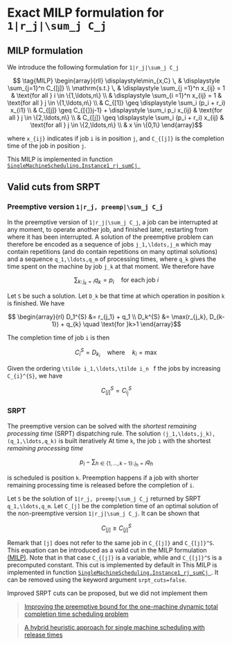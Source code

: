 # Exact MILP formulation for ``1|r_j|\sum_j C_j``


## MILP formulation

We introduce the following formulation for ``1|r_j|\sum_j C_j``

```math 
    \tag{MILP} 
    \begin{array}{rll}
        \displaystyle\min_{x,C} \, & \displaystyle \sum_{j=1}^n C_{[j]} \\
        \mathrm{s.t.} \, 
        & \displaystyle \sum_{j =1}^n x_{ij} = 1 & \text{for all } i \in \{1,\ldots,n\} \\
        & \displaystyle \sum_{i =1}^n x_{ij} = 1 & \text{for all } j \in \{1,\ldots,n\} \\
        & C_{[1]} \geq \displaystyle \sum_i (p_i + r_i) x_{i1} \\
        & C_{[j]} \geq C_{[{]}j-1} + \displaystyle \sum_i p_i x_{ij} & \text{for all } j \in \{2,\ldots,n\} \\
        & C_{[j]} \geq \displaystyle \sum_i (p_i + r_i) x_{ij} & \text{for all } j \in \{2,\ldots,n\} \\
        & x \in \{0,1\}
    \end{array}
```

where ``x_{ij}`` indicates if job ``i`` is in position ``j``, and ``C_{[j]}`` is the completion time of the job in position ``j``.

This MILP is implemented in function [`SingleMachineScheduling.Instance1_rj_sumCj
`](@ref)

## Valid cuts from SRPT

### Preemptive version ``1|r_j, preemp|\sum_j C_j`` 

In the preemptive version of ``1|r_j|\sum_j C_j``, a job can be interrupted at any moment, to operate another job, and finished later, restarting from where it has been interrupted.
A solution of the preemptive problem can therefore be encoded as a sequence of jobs ``j_1,\ldots,j_m`` which may contain repetitions (and do contain repetitions on many optimal solutions) and a sequence ``q_1,\ldots,q_m`` of processing times, where ``q_k`` gives the time spent on the machine by job ``j_k`` at that moment. We therefore have

```math
    \sum_{k\colon j_k = i} q_k = p_i \quad \text{for each job }i
```

Let ``S`` be such a solution.
Let ``D_k`` be that time at which operation in position ``k`` is finished. We have

```math
    \begin{array}{rl}
        D_1^{S} &= r_{j_1} + q_1 \\
        D_k^{S} &= \max(r_{j_k}, D_{k-1}) + q_{k} \quad \text{for }k>1
    \end{array}
```

The completion time of job ``i`` is then

```math
    C_{i}^{S} = D_{k_i} \quad \text{where} \quad k_i = \max
```
 
Given the ordering ``\tilde i_1,\ldots,\tilde i_n `` f the jobs by increasing ``C_{i}^{S}``, we have

```math
    C_{[j]}^{S} = C_{i_j}^{S}
```
### SRPT

The preemptive version can be solved with the *shortest remaining processing time* (SRPT) dispatching rule.
The solution ``(j_1,\ldots,j_k), (q_1,\ldots,q_k)`` is built iteratively
At time ``k``, the job ``i`` with the shortest *remaining processing time*

```math
    p_i - \sum_{h \in \{1,\ldots,k-1\} \colon j_h=i} q_h
```

is scheduled is position ``k``.
Preemption happens if a job with shorter remaining processing time is released before the completion of ``i``.

Let ``S`` be the solution of ``1|r_j, preemp|\sum_j C_j``  returned by SRPT ``q_1,\ldots,q_m``. 
Let ``C_[j]`` be the completion time of an optimal solution of the non-preemptive version ``1|r_j|\sum_j C_j``.
It can be shown that

```math
    C_{[j]} \geq C_{[j]}^S
```

Remark that ``[j]`` does not refer to the same job in ``C_{[j]}`` and ``C_{[j]}^S``.
This equation can be introduced as a valid cut in the MILP formulation [(MILP)](#milp-formulation).
Note that in that case ``C_{[j]}`` is a variable, while and ``C_{[j]}^S`` is a precomputed constant. This cut is implemented by default in This MILP is implemented in function [`SingleMachineScheduling.Instance1_rj_sumCj
`](@ref). It can be removed using the keyword argument `srpt_cuts=false`.

Improved SRPT cuts can be proposed, but we did not implement them 

> [Improving the preemptive bound for the one-machine dynamic total completion time scheduling problem](https://www.sciencedirect.com/science/article/pii/S0167637702002158?ref=pdf_download&fr=RR-2&rr=714ea2e0799e32b3)

> [A hybrid heuristic approach for single machine scheduling with release times](https://www.sciencedirect.com/science/article/pii/S0305054813003390)